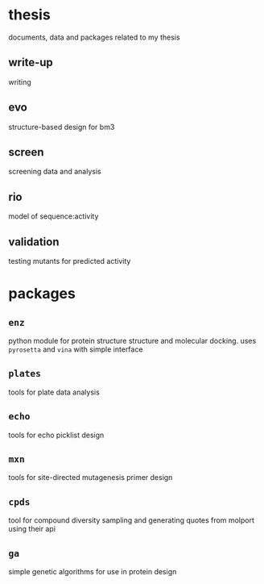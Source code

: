 # thesis
documents, data and packages related to my thesis

## write-up
writing

## evo
structure-based design for bm3

## screen
screening data and analysis

## rio
model of sequence:activity

## validation
testing mutants for predicted activity

# packages 

## `enz`
python module for protein structure structure and molecular docking. uses `pyrosetta` and `vina` with simple interface

## `plates`
tools for plate data analysis

## `echo`
tools for echo picklist design 

## `mxn`
tools for site-directed mutagenesis primer design 

## `cpds`
tool for compound diversity sampling and generating quotes from molport using their api

## `ga`
simple genetic algorithms for use in protein design

